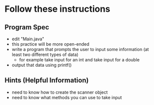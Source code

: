 # Follow these instructions

## Program Spec
- edit "Main.java"
- this practice will be more open-ended
- write a program that prompts the user to input some information (at least two different types of data)
  - for example take input for an int and take input for a double
- output that data using printf()

## Hints (Helpful Information)
- need to know how to create the scanner object
- need to know what methods you can use to take input

